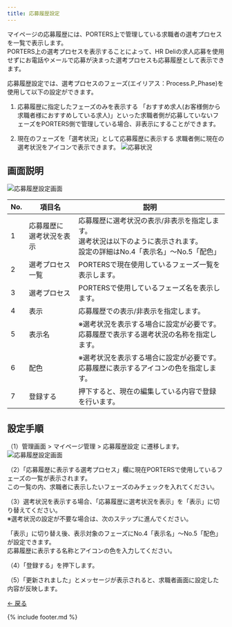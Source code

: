 ```yaml
---
title: 応募履歴設定
---
```

マイページの応募履歴には、PORTERS上で管理している求職者の選考プロセスを一覧で表示します。<br>
PORTERS上の選考プロセスを表示することによって、HR Deliの求人応募を使用せずにお電話やメールで応募が決まった選考プロセスも応募履歴として表示できます。<br>

応募履歴設定では、選考プロセスのフェーズ(エイリアス：Process.P_Phase)を使用して以下の設定ができます。

1. 応募履歴に指定したフェーズのみを表示する
「おすすめ求人(お客様側から求職者様におすすめしている求人)」といった求職者側が応募していないフェーズをPORTERS側で管理している場合、非表示にすることができます。

2. 現在のフェーズを「選考状況」として応募履歴に表示する
求職者側に現在の選考状況をアイコンで表示できます。
![応募状況](https://e2info.github.io/hrdeli-docs/manual/img/mypage_phases_01.png)

## 画面説明
![応募履歴設定画面](https://e2info.github.io/hrdeli-docs/manual/img/mypage_phases_02.png)

No. | 項目名 | 説明 | 
------------- | ------------- | ------------- |  
1 | 応募履歴に<br>選考状況を表示 | 応募履歴に選考状況の表示/非表示を指定します。<br>選考状況は以下のように表示されます。<br>設定の詳細はNo.4「表示名」～No.5「配色」
2 | 選考プロセス一覧 | PORTERSで現在使用しているフェーズ一覧を表示します。
3 | 選考プロセス | PORTERSで使用しているフェーズ名を表示します。
4 | 表示 | 応募履歴での表示/非表示を指定します。
5 | 表示名 | ※選考状況を表示する場合に設定が必要です。<br>応募履歴で表示する選考状況の名称を指定します。
6 | 配色 | ※選考状況を表示する場合に設定が必要です。<br>応募履歴に表示するアイコンの色を指定します。
7 | 登録する | 押下すると、現在の編集している内容で登録を行います。

## 設定手順
（1）管理画面 > マイページ管理 > 応募履歴設定 に遷移します。
![応募履歴設定画面](https://e2info.github.io/hrdeli-docs/manual/img/mypage_phases_03.png)


（2）「応募履歴に表示する選考プロセス」欄に現在PORTERSで使用しているフェーズの一覧が表示されます。<br>
この一覧の内、求職者に表示したいフェーズのみチェックを入れてください。
<!-- 画像-->

（3）選考状況を表示する場合、「応募履歴に選考状況を表示」を「表示」に切り替えてください。<br>
※選考状況の設定が不要な場合は、次のステップに進んでください。
<!-- 画像-->

「表示」に切り替え後、表示対象のフェーズにNo.4「表示名」～No.5「配色」が設定できます。<br>
応募履歴に表示する名称とアイコンの色を入力してください。
<!-- 画像-->

（4）「登録する」を押下します。
<!-- 画像-->

（5）「更新されました」とメッセージが表示されると、求職者画面に設定した内容が反映します。



[← 戻る](https://e2info.github.io/hrdeli-docs/)

{% include footer.md %}